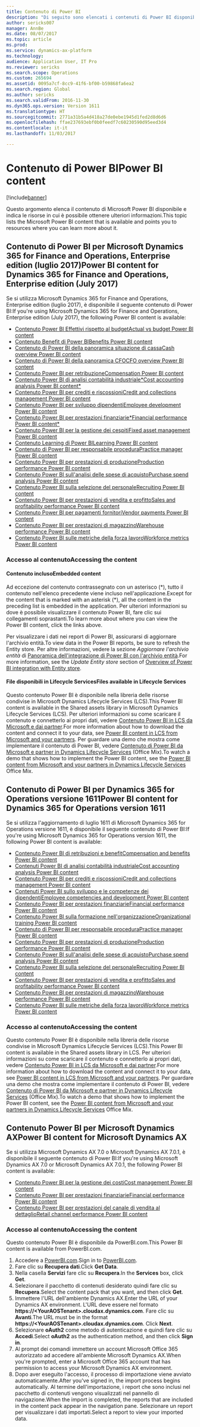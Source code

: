 ```yaml
---
title: Contenuto di Power BI
description: "Di seguito sono elencati i contenuti di Power BI disponibile e si indica le risorse in cui è possibile ottenere ulteriori."
author: sericks007
manager: AnnBe
ms.date: 08/07/2017
ms.topic: article
ms.prod: 
ms.service: dynamics-ax-platform
ms.technology: 
audience: Application User, IT Pro
ms.reviewer: sericks
ms.search.scope: Operations
ms.custom: 265694
ms.assetid: 0095a7cf-8cc9-41f6-bf00-b59868fa6ea2
ms.search.region: Global
ms.author: sericks
ms.search.validFrom: 2016-11-30
ms.dyn365.ops.version: Version 1611
ms.translationtype: HT
ms.sourcegitcommit: 2771a31b5a4d418a27de0ebe1945d1fed2d8d6d6
ms.openlocfilehash: ffae237693ebf0b0feedf7c60230590d95eed3d4
ms.contentlocale: it-it
ms.lasthandoff: 11/03/2017

---
```


# <a name="power-bi-content"></a><span data-ttu-id="da46f-103">Contenuto di Power BI</span><span class="sxs-lookup"><span data-stu-id="da46f-103">Power BI content</span></span>
[!include[banner](../includes/banner.md)]


<span data-ttu-id="da46f-104">Questo argomento elenca il contenuto di Microsoft Power BI disponibile e indica le risorse in cui è possibile ottenere ulteriori informazioni.</span><span class="sxs-lookup"><span data-stu-id="da46f-104">This topic lists the Microsoft Power BI content that is available and points you to resources where you can learn more about it.</span></span>

## <a name="power-bi-content-for-dynamics-365-for-finance-and-operations-enterprise-edition-july-2017"></a><span data-ttu-id="da46f-105">Contenuto di Power BI per Microsoft Dynamics 365 for Finance and Operations, Enterprise edition (luglio 2017)</span><span class="sxs-lookup"><span data-stu-id="da46f-105">Power BI content for Dynamics 365 for Finance and Operations, Enterprise edition (July 2017)</span></span>
<span data-ttu-id="da46f-106">Se si utilizza Microsoft Dynamics 365 for Finance and Operations, Enterprise edition (luglio 2017), è disponibile il seguente contenuto di Power BI:</span><span class="sxs-lookup"><span data-stu-id="da46f-106">If you're using Microsoft Dynamics 365 for Finance and Operations, Enterprise edition (July 2017), the following Power BI content is available:</span></span>

- [<span data-ttu-id="da46f-107">Contenuto Power BI Effettivi rispetto al budget</span><span class="sxs-lookup"><span data-stu-id="da46f-107">Actual vs budget Power BI content</span></span>](ledger-budgets-power-bi.md)
- [<span data-ttu-id="da46f-108">Contenuto Benefit di Power BI</span><span class="sxs-lookup"><span data-stu-id="da46f-108">Benefits Power BI content</span></span>](benefits-power-bi.md)
- [<span data-ttu-id="da46f-109">Contenuto di Power BI della panoramica situazione di cassa</span><span class="sxs-lookup"><span data-stu-id="da46f-109">Cash overview Power BI content</span></span>](../../financials/cash-bank-management/Cash-Overview-Power-BI-content.md)
- [<span data-ttu-id="da46f-110">Contenuto di Power BI della panoramica CFO</span><span class="sxs-lookup"><span data-stu-id="da46f-110">CFO overview Power BI content</span></span>](CFO-power-bi.md)
- [<span data-ttu-id="da46f-111">Contenuto Power BI per retribuzione</span><span class="sxs-lookup"><span data-stu-id="da46f-111">Compensation Power BI content</span></span>](compensation-power-bi.md)
- [<span data-ttu-id="da46f-112">Contenuto Power BI di analisi contabilità industriale*</span><span class="sxs-lookup"><span data-stu-id="da46f-112">Cost accounting analysis Power BI content*</span></span>](cost-accounting-analysis-content-pack.md) 
- [<span data-ttu-id="da46f-113">Contenuto Power BI per crediti e riscossioni</span><span class="sxs-lookup"><span data-stu-id="da46f-113">Credit and collections management Power BI content</span></span>](../../financials/accounts-receivable/credit-collections-power-bi.md)
- [<span data-ttu-id="da46f-114">Contenuto Power BI per sviluppo dipendenti</span><span class="sxs-lookup"><span data-stu-id="da46f-114">Employee development Power BI content</span></span>](employee-development-PBI.md) 
- [<span data-ttu-id="da46f-115">Contenuto Power BI per prestazioni finanziarie*</span><span class="sxs-lookup"><span data-stu-id="da46f-115">Financial performance Power BI content*</span></span>](financial-performance-power-bi-content-pack.md)
- [<span data-ttu-id="da46f-116">Contenuto Power BI per la gestione dei cespiti</span><span class="sxs-lookup"><span data-stu-id="da46f-116">Fixed asset management Power BI content</span></span>](../../financials/fixed-assets/Fixed-asset-management-workspace.md)
- [<span data-ttu-id="da46f-117">Contenuto Learning di Power BI</span><span class="sxs-lookup"><span data-stu-id="da46f-117">Learning Power BI content</span></span>](learning-power-bi.md)
- [<span data-ttu-id="da46f-118">Contenuto di Power BI per responsabile procedura</span><span class="sxs-lookup"><span data-stu-id="da46f-118">Practice manager Power BI content</span></span>](practice-manager-power-bi.md)
- [<span data-ttu-id="da46f-119">Contenuto Power BI per prestazioni di produzione</span><span class="sxs-lookup"><span data-stu-id="da46f-119">Production performance Power BI content</span></span>](production-performance-power-bi.md)
- [<span data-ttu-id="da46f-120">Contenuto Power BI sull'analisi delle spese di acquisto</span><span class="sxs-lookup"><span data-stu-id="da46f-120">Purchase spend analysis Power BI content</span></span>](purchase-content-pack-for-power-bi.md) 
- [<span data-ttu-id="da46f-121">Contenuto Power BI sulla selezione del personale</span><span class="sxs-lookup"><span data-stu-id="da46f-121">Recruiting Power BI content</span></span>](recruiting-analysis-power-bi-content-pack.md) 
- [<span data-ttu-id="da46f-122">Contenuto Power BI per prestazioni di vendita e profitto</span><span class="sxs-lookup"><span data-stu-id="da46f-122">Sales and profitability performance Power BI content</span></span>](sales-profitability-performance-content-pack.md)
- [<span data-ttu-id="da46f-123">Contenuto Power BI per pagamenti fornitori</span><span class="sxs-lookup"><span data-stu-id="da46f-123">Vendor payments Power BI content</span></span>](../../financials/accounts-payable/Vendor-payments-workspace.md)
- [<span data-ttu-id="da46f-124">Contenuto Power BI per prestazioni di magazzino</span><span class="sxs-lookup"><span data-stu-id="da46f-124">Warehouse performance Power BI content</span></span>](warehouse-power-bi-content.md)
- [<span data-ttu-id="da46f-125">Contenuto Power BI sulle metriche della forza lavoro</span><span class="sxs-lookup"><span data-stu-id="da46f-125">Workforce metrics Power BI content</span></span>](workforce-analysis-power-bi-content-pack.md)  

### <a name="accessing-the-content"></a><span data-ttu-id="da46f-126">Accesso al contenuto</span><span class="sxs-lookup"><span data-stu-id="da46f-126">Accessing the content</span></span>

#### <a name="embedded-content"></a><span data-ttu-id="da46f-127">Contenuto incluso</span><span class="sxs-lookup"><span data-stu-id="da46f-127">Embedded content</span></span>
<span data-ttu-id="da46f-128">Ad eccezione del contenuto contrassegnato con un asterisco (\*), tutto il contenuto nell'elenco precedente viene incluso nell'applicazione.</span><span class="sxs-lookup"><span data-stu-id="da46f-128">Except for the content that is marked with an asterisk (\*), all the content in the preceding list is embedded in the application.</span></span> <span data-ttu-id="da46f-129">Per ulteriori informazioni su dove è possibile visualizzare il contenuto Power BI, fare clic sui collegamenti soprastanti.</span><span class="sxs-lookup"><span data-stu-id="da46f-129">To learn more about where you can view the Power BI content, click the links above.</span></span>

<span data-ttu-id="da46f-130">Per visualizzare i dati nei report di Power BI, assicurarsi di aggiornare l'archivio entità.</span><span class="sxs-lookup"><span data-stu-id="da46f-130">To view data in the Power BI reports, be sure to refresh the Entity store.</span></span> <span data-ttu-id="da46f-131">Per altre informazioni, vedere la sezione *Aggiornare l'archivio entità* di [Panoramica dell'integrazione di Power BI con l'archivio entità](power-bi-integration-entity-store.md).</span><span class="sxs-lookup"><span data-stu-id="da46f-131">For more information, see the *Update Entity store* section of [Overview of Power BI integration with Entity store](power-bi-integration-entity-store.md).</span></span>

#### <a name="files-available-in-lifecycle-services"></a><span data-ttu-id="da46f-132">File disponibili in Lifecycle Services</span><span class="sxs-lookup"><span data-stu-id="da46f-132">Files available in Lifecycle Services</span></span>
<span data-ttu-id="da46f-133">Questo contenuto Power BI è disponibile nella libreria delle risorse condivise in Microsoft Dynamics Lifecycle Services (LCS).</span><span class="sxs-lookup"><span data-stu-id="da46f-133">This Power BI content is available in the Shared assets library in Microsoft Dynamics Lifecycle Services (LCS).</span></span> <span data-ttu-id="da46f-134">Per ulteriori informazioni su come scaricare il contenuto e connetterlo ai propri dati, vedere [Contenuto Power BI in LCS da Microsoft e dai partner](power-bi-content-microsoft-partners.md).</span><span class="sxs-lookup"><span data-stu-id="da46f-134">For more information about how to download the content and connect it to your data, see [Power BI content in LCS from Microsoft and your partners](power-bi-content-microsoft-partners.md).</span></span> <span data-ttu-id="da46f-135">Per guardare una demo che mostra come implementare il contenuto di Power BI, vedere [Contenuto di Power BI da Microsoft e partner in Dynamics Lifecycle Services](https://mix.office.com/watch/9puyb1b2xs1w) (Office Mix).</span><span class="sxs-lookup"><span data-stu-id="da46f-135">To watch a demo that shows how to implement the Power BI content, see the [Power BI content from Microsoft and your partners in Dynamics Lifecycle Services](https://mix.office.com/watch/9puyb1b2xs1w) Office Mix.</span></span>

## <a name="power-bi-content-for-dynamics-365-for-operations-version-1611"></a><span data-ttu-id="da46f-136">Contenuto di Power BI per Dynamics 365 for Operations versione 1611</span><span class="sxs-lookup"><span data-stu-id="da46f-136">Power BI content for Dynamics 365 for Operations version 1611</span></span>
<span data-ttu-id="da46f-137">Se si utilizza l'aggiornamento di luglio 1611 di Microsoft Dynamics 365 for Operations versione 1611, è disponibile il seguente contenuto di Power BI:</span><span class="sxs-lookup"><span data-stu-id="da46f-137">If you're using Microsoft Dynamics 365 for Operations version 1611, the following Power BI content is available:</span></span>

- [<span data-ttu-id="da46f-138">Contenuto Power BI di retribuzioni e benefit</span><span class="sxs-lookup"><span data-stu-id="da46f-138">Compensation and benefits Power BI content</span></span>](compensation-and-benefits-analysis-power-bi-content-pack.md)   
- [<span data-ttu-id="da46f-139">Contenuti Power BI di analisi contabilità industriale</span><span class="sxs-lookup"><span data-stu-id="da46f-139">Cost accounting analysis Power BI content</span></span>](cost-accounting-analysis-content-pack.md) 
- [<span data-ttu-id="da46f-140">Contenuto Power BI per crediti e riscossioni</span><span class="sxs-lookup"><span data-stu-id="da46f-140">Credit and collections management Power BI content</span></span>](../../financials/accounts-receivable/credit-collections-power-bi.md)
- [<span data-ttu-id="da46f-141">Contenuti Power BI sullo sviluppo e le competenze dei dipendenti</span><span class="sxs-lookup"><span data-stu-id="da46f-141">Employee competencies and development Power BI content</span></span>](employee-competencies-and-development-analysis-power-bi-content-pack.md) 
- [<span data-ttu-id="da46f-142">Contenuto Power BI per prestazioni finanziarie</span><span class="sxs-lookup"><span data-stu-id="da46f-142">Financial performance Power BI content</span></span>](financial-performance-power-bi-content-pack.md)
- [<span data-ttu-id="da46f-143">Contenuto Power BI sulla formazione nell'organizzazione</span><span class="sxs-lookup"><span data-stu-id="da46f-143">Organizational training Power BI content</span></span>](organizational-training-analysis-power-bi-content-pack.md) 
- [<span data-ttu-id="da46f-144">Contenuto di Power BI per responsabile procedura</span><span class="sxs-lookup"><span data-stu-id="da46f-144">Practice manager Power BI content</span></span>](practice-manager-power-bi.md)
- [<span data-ttu-id="da46f-145">Contenuto Power BI per prestazioni di produzione</span><span class="sxs-lookup"><span data-stu-id="da46f-145">Production performance Power BI content</span></span>](production-performance-power-bi.md)
- [<span data-ttu-id="da46f-146">Contenuto Power BI sull'analisi delle spese di acquisto</span><span class="sxs-lookup"><span data-stu-id="da46f-146">Purchase spend analysis Power BI content</span></span>](purchase-content-pack-for-power-bi.md) 
- [<span data-ttu-id="da46f-147">Contenuto Power BI sulla selezione del personale</span><span class="sxs-lookup"><span data-stu-id="da46f-147">Recruiting Power BI content</span></span>](recruiting-analysis-power-bi-content-pack.md) 
- [<span data-ttu-id="da46f-148">Contenuto Power BI per prestazioni di vendita e profitto</span><span class="sxs-lookup"><span data-stu-id="da46f-148">Sales and profitability performance Power BI content</span></span>](sales-profitability-performance-content-pack.md)
- [<span data-ttu-id="da46f-149">Contenuto Power BI per prestazioni di magazzino</span><span class="sxs-lookup"><span data-stu-id="da46f-149">Warehouse performance Power BI content</span></span>](warehouse-power-bi-content.md)
- [<span data-ttu-id="da46f-150">Contenuto Power BI sulle metriche della forza lavoro</span><span class="sxs-lookup"><span data-stu-id="da46f-150">Workforce metrics Power BI content</span></span>](workforce-analysis-power-bi-content-pack.md)  

### <a name="accessing-the-content"></a><span data-ttu-id="da46f-151">Accesso al contenuto</span><span class="sxs-lookup"><span data-stu-id="da46f-151">Accessing the content</span></span>
<span data-ttu-id="da46f-152">Questo contenuto Power BI è disponibile nella libreria delle risorse condivise in Microsoft Dynamics Lifecycle Services (LCS).</span><span class="sxs-lookup"><span data-stu-id="da46f-152">This Power BI content is available in the Shared assets library in LCS.</span></span> <span data-ttu-id="da46f-153">Per ulteriori informazioni su come scaricare il contenuto e connetterlo ai propri dati, vedere [Contenuto Power BI in LCS da Microsoft e dai partner](power-bi-content-microsoft-partners.md).</span><span class="sxs-lookup"><span data-stu-id="da46f-153">For more information about how to download the content and connect it to your data, see [Power BI content in LCS from Microsoft and your partners](power-bi-content-microsoft-partners.md).</span></span> <span data-ttu-id="da46f-154">Per guardare una demo che mostra come implementare il contenuto di Power BI, vedere [Contenuto di Power BI da Microsoft e partner in Dynamics Lifecycle Services](https://mix.office.com/watch/9puyb1b2xs1w) (Office Mix).</span><span class="sxs-lookup"><span data-stu-id="da46f-154">To watch a demo that shows how to implement the Power BI content, see the [Power BI content from Microsoft and your partners in Dynamics Lifecycle Services](https://mix.office.com/watch/9puyb1b2xs1w) Office Mix.</span></span>

## <a name="power-bi-content-for-microsoft-dynamics-ax"></a><span data-ttu-id="da46f-155">Contenuto Power BI per Microsoft Dynamics AX</span><span class="sxs-lookup"><span data-stu-id="da46f-155">Power BI content for Microsoft Dynamics AX</span></span>
<span data-ttu-id="da46f-156">Se si utilizza Microsoft Dynamics AX 7.0 o Microsoft Dynamics AX 7.0.1, è disponibile il seguente contenuto di Power BI:</span><span class="sxs-lookup"><span data-stu-id="da46f-156">If you're using Microsoft Dynamics AX 7.0 or Microsoft Dynamics AX 7.0.1, the following Power BI content is available:</span></span>

- [<span data-ttu-id="da46f-157">Contenuto Power BI per la gestione dei costi</span><span class="sxs-lookup"><span data-stu-id="da46f-157">Cost management Power BI content</span></span>](cost-management-content-pack.md)    
- [<span data-ttu-id="da46f-158">Contenuto Power BI per prestazioni finanziarie</span><span class="sxs-lookup"><span data-stu-id="da46f-158">Financial performance Power BI content</span></span>](financial-performance-power-bi-content-pack.md)
- [<span data-ttu-id="da46f-159">Contenuto Power BI per prestazioni del canale di vendita al dettaglio</span><span class="sxs-lookup"><span data-stu-id="da46f-159">Retail channel performance Power BI content</span></span>](retail-channel-performance-dashboard-power-bi-data.md) 

### <a name="accessing-the-content"></a><span data-ttu-id="da46f-160">Accesso al contenuto</span><span class="sxs-lookup"><span data-stu-id="da46f-160">Accessing the content</span></span>
<span data-ttu-id="da46f-161">Questo contenuto Power BI è disponibile da PowerBI.com.</span><span class="sxs-lookup"><span data-stu-id="da46f-161">This Power BI content is available from PowerBI.com.</span></span>

1. <span data-ttu-id="da46f-162">Accedere a [PowerBI.com](https://www.powerbi.com/).</span><span class="sxs-lookup"><span data-stu-id="da46f-162">Sign in to [PowerBI.com](https://www.powerbi.com/).</span></span>
2. <span data-ttu-id="da46f-163">Fare clic su **Recupera dati**.</span><span class="sxs-lookup"><span data-stu-id="da46f-163">Click **Get Data**.</span></span>
3. <span data-ttu-id="da46f-164">Nella casella **Servizi** fare clic su **Recupera**.</span><span class="sxs-lookup"><span data-stu-id="da46f-164">In the **Services** box, click **Get**.</span></span>
4. <span data-ttu-id="da46f-165">Selezionare il pacchetto di contenuti desiderato quindi fare clic su **Recupera**.</span><span class="sxs-lookup"><span data-stu-id="da46f-165">Select the content pack that you want, and then click **Get**.</span></span>
5. <span data-ttu-id="da46f-166">Immettere l'URL dell'ambiente Dynamics AX.</span><span class="sxs-lookup"><span data-stu-id="da46f-166">Enter the URL of your Dynamics AX environment.</span></span> <span data-ttu-id="da46f-167">L'URL deve essere nel formato **https://&lt;YourAOSTenant&gt;.cloudax.dynamics.com**. Fare clic su **Avanti**.</span><span class="sxs-lookup"><span data-stu-id="da46f-167">The URL must be in the format **https://&lt;YourAOSTenant&gt;.cloudax.dynamics.com**. Click **Next**.</span></span>
6. <span data-ttu-id="da46f-168">Selezionare **oAuth2** come metodo di autenticazione e quindi fare clic su **Accedi**.</span><span class="sxs-lookup"><span data-stu-id="da46f-168">Select **oAuth2** as the authentication method, and then click **Sign in**.</span></span>
7. <span data-ttu-id="da46f-169">Al prompt dei comandi immettere un account Microsoft Office 365 autorizzato ad accedere all'ambiente Microsoft Dynamics AX.</span><span class="sxs-lookup"><span data-stu-id="da46f-169">When you're prompted, enter a Microsoft Office 365 account that has permission to access your Microsoft Dynamics AX environment.</span></span>
8. <span data-ttu-id="da46f-170">Dopo aver eseguito l'accesso, il processo di importazione viene avviato automaticamente.</span><span class="sxs-lookup"><span data-stu-id="da46f-170">After you've signed in, the import process begins automatically.</span></span> <span data-ttu-id="da46f-171">Al termine dell'importazione, i report che sono inclusi nel pacchetto di contenuti vengono visualizzati nel pannello di navigazione.</span><span class="sxs-lookup"><span data-stu-id="da46f-171">When the import is completed, the reports that are included in the content pack appear in the navigation pane.</span></span> <span data-ttu-id="da46f-172">Selezionare un report per visualizzare i dati importati.</span><span class="sxs-lookup"><span data-stu-id="da46f-172">Select a report to view your imported data.</span></span>

